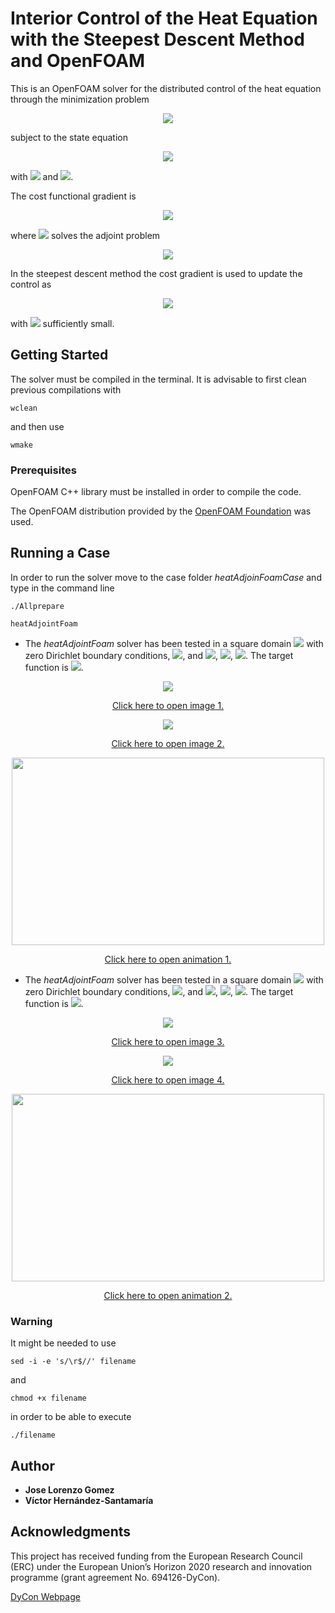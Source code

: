 # Interior Control of the Heat Equation with the Steepest Descent Method and OpenFOAM

This is an OpenFOAM solver for the distributed control of the heat equation through the minimization problem

<p align="center">
  <img src="https://latex.codecogs.com/gif.latex?%5Cbegin%7Balign*%7D%20%5Cmin_%7Bu%20%5Cin%20L%5E2%20%5Cleft%28%20%5COmega%20%5Ctimes%20%5Cleft%28%200%20%2C%20T%20%5Cright%29%20%5Cright%29%7D%20%5Cmathcal%7BJ%7D%20%5Cleft%28%20u%20%2C%20y%20%5Cleft%28%20u%20%5Cright%29%20%5Cright%29%20%3D%20%26%20%5Cmin_%7Bu%20%5Cin%20L%5E2%20%5Cleft%28%20%5COmega%20%5Ctimes%20%5Cleft%28%200%20%2C%20T%20%5Cright%29%20%5Cright%29%7D%20%5Cfrac%7B%5Cbeta_1%7D%7B2%7D%20%5Cint_0%5ET%20%5Cint_%7B%5COmega%7D%20u%5E2%20%5Cmathrm%7Bd%7D%20%5COmega%20%5C%2C%20%5Cmathrm%7Bd%7Dt%20&plus;%20%5Cfrac%7B%5Cbeta_2%7D%7B2%7D%5Cint_0%5ET%20%5Cint_%7B%5COmega%7D%20%5Cleft%28%20y%20-%20y_d%20%5Cright%29%5E2%20%5Cmathrm%7Bd%7D%20%5COmega%20%5C%2C%20%5Cmathrm%7Bd%7Dt%20&plus;%20%5Cfrac%7B%5Cbeta_3%7D%7B2%7D%20%5Cint_%7B%5COmega%7D%20%5Cleft%28%20y%5Cleft%28%20%5Ccdot%2C%20T%20%5Cright%29%20-%20Y_d%20%5Cright%29%5E2%20%5Cmathrm%7Bd%7D%20%5COmega%2C%20%5Cquad%20%5Cbeta_1%2C%20%5C%20%5Cbeta_2%2C%20%5C%20%5Cbeta_3%20%5Cin%20%5Cmathbb%7BR%7D%5E&plus;%2C%20%5Cend%7Balign*%7D">
</p>

subject to the state equation

<p align="center">
    <img src="https://latex.codecogs.com/gif.latex?%5Cbegin%7Bcases%7D%20%5Cpartial_t%20y%20-%20%5CDelta%20y%20%3D%20f%20&plus;%20u%20%26%20%5Ctext%7Bin%20%7D%20Q%20%3D%20%5COmega%20%5Ctimes%20%5Cleft%28%200%2C%20T%20%5Cright%29%2C%5C%5C%20y%20%3D%20y_D%20%26%20%5Ctext%7Bon%20%7D%20%5CSigma_D%20%3D%20%5CGamma_D%20%5Ctimes%20%5Cleft%28%200%2C%20T%20%5Cright%29%2C%5C%5C%20%5Cdisplaystyle%20%5Cfrac%7B%5Cpartial%20y%7D%7B%5Cpartial%20n%7D%20%3D%20y_N%20%26%20%5Ctext%7Bon%20%7D%20%5CSigma_N%20%3D%20%5CGamma_N%20%5Ctimes%20%5Cleft%28%200%2C%20T%20%5Cright%29%2C%5C%5C%20y%20%5Cleft%28%20%5Ccdot%2C%200%20%5Cright%29%20%3D%20y_0%20%26%20%5Ctext%7Bin%20%7D%20%5COmega%2C%20%5Cend%7Bcases%7D">
</p>

with <img src="https://latex.codecogs.com/gif.latex?%5CGamma%20%3D%20%5CGamma_D%20%5Ccup%20%5CGamma_N"> and <img src ="https://latex.codecogs.com/gif.latex?%5CGamma_D%20%5Ccap%20%5CGamma_N%3D%20%5Cemptyset">.

The cost functional gradient is

<p align="center">
    <img src="https://latex.codecogs.com/gif.latex?%5Cmathcal%7BJ%7D%5E%5Cprime%20%5Cleft%28%20u%20%5Cright%29%20%3D%20%5Cvarphi%20&plus;%20%5Cbeta_1%20u%2C">
</p>

where <img src="https://latex.codecogs.com/gif.latex?%5Cvarphi"> solves the adjoint problem

<p align="center">
    <img src="https://latex.codecogs.com/gif.latex?%5Cbegin%7Bcases%7D%20-%5Cpartial_t%20%5Cvarphi%20-%20%5CDelta%20%5Cvarphi%20%3D%20%5Cbeta_2%20%5Cleft%28%20y%20-%20y_d%20%5Cright%29%2C%20%26%20%5Ctext%7Bin%20%7D%20Q%2C%20%5C%5C%20%5Cvarphi%5Cleft%28%20%5Ccdot%2C%20T%20%5Cright%29%20%3D%20%5Cbeta_3%20%5Cleft%28%20y%20%5Cleft%28%20%5Ccdot%2C%20T%20%5Cright%29%20-%20Y_d%20%5Cright%29%2C%20%26%20%5Ctext%7Bin%20%7D%20%5COmega%2C%20%5C%5C%20%5Cvarphi%20%3D%200%2C%20%26%20%5Ctext%7Bon%20%7D%20%5CSigma_D%2C%20%5C%5C%20%5Cdisplaystyle%20%5Cfrac%7B%5Cpartial%20%5Cvarphi%7D%7B%5Cpartial%20n%7D%20%3D%200%2C%20%26%20%5Ctext%7Bon%20%7D%20%5CSigma_N.%20%5Cend%7Bcases%7D">
</p>

In the steepest descent method the cost gradient is used to update the control as

<p align="center">
    <img src="https://latex.codecogs.com/gif.latex?u%5E%7B%5Cleft%28%20n%20&plus;%201%20%5Cright%29%7D%20%3D%20u%5E%7B%5Cleft%28%20n%20%5Cright%29%7D%20-%20%5Cepsilon%20%5Cmathcal%7BJ%7D%5E%5Cprime%20%5Cleft%28%20u%5E%7B%5Cleft%28%20n%20%5Cright%29%7D%20%5Cright%29%2C%20%5Cquad%20%5Cepsilon%20%5Cin%20%5Cmathbb%7BR%7D%5E&plus;%2C">
</p>

with <img src="https://latex.codecogs.com/gif.latex?%5Cepsilon"> sufficiently small.

## Getting Started

The solver must be compiled in the terminal. It is advisable to first clean previous compilations with

```
wclean
```

and then use

```
wmake
```

### Prerequisites

OpenFOAM C++ library must be installed in order to compile the code.

The OpenFOAM distribution provided by the [OpenFOAM Foundation](https://openfoam.org/) was used.

## Running a Case

In order to run the solver move to the case folder _heatAdjoinFoamCase_ and type in the command line

```
./Allprepare

heatAdjointFoam
```

* The _heatAdjointFoam_ solver has been tested in a square domain <img src="https://latex.codecogs.com/gif.latex?%5B0%2C%201%5D%20%5Ctimes%20%5B0%2C%201%5D"> with zero Dirichlet boundary conditions, <img src="https://latex.codecogs.com/gif.latex?%5Cepsilon%3D100">, and <img src="https://latex.codecogs.com/gif.latex?%5Cbeta_1%20%3D%2010%5E%7B-3%7D%2C10%5E%7B-4%7D%2C10%5E%7B-5%7D%2C10%5E%7B-6%7D">, <img src="https://latex.codecogs.com/gif.latex?%5Cbeta_2%20%3D%201">, <img src="https://latex.codecogs.com/gif.latex?%5Cbeta_3%20%3D%200">. The target function is <img src="https://latex.codecogs.com/gif.latex?y_d%20%3D%20xy%20%5Csin%20%5Cleft%28%20%5Cpi%20x%20%5Cright%29%20%5Csin%20%5Cleft%28%20%5Cpi%20y%20%5Cright%29">.

<p align="center">
   <a href="https://github.com/ChairOfComputationalMathematics/heatAdjointFoam/blob/master/heatAdjointFoamCase/J_b2_1_b3_0.png" target="_blank"><img src="heatAdjointFoamCase/J_b2_1_b3_0.png"></a>
</p>

<p align="center">
  <a href="https://github.com/ChairOfComputationalMathematics/heatAdjointFoam/blob/master/heatAdjointFoamCase/J_b2_1_b3_0.png" target="_blank">Click here to open image 1.</a>
</p>

<p align="center">
   <a href="https://github.com/ChairOfComputationalMathematics/heatAdjointFoam/blob/master/heatAdjointFoamCase/Jy_b2_1_b3_0.png" target="_blank"><img src="heatAdjointFoamCase/Jy_b2_1_b3_0.png"></a>
</p>

<p align="center">
  <a href="https://github.com/ChairOfComputationalMathematics/heatAdjointFoam/blob/master/heatAdjointFoamCase/Jy_b2_1_b3_0.png" target="_blank">Click here to open image 2.</a>
</p>

<p align="center">
   <a href="https://github.com/ChairOfComputationalMathematics/heatAdjointFoam/blob/master/heatAdjointFoamCase/anim_y_b6.gif" target="_blank"><img src="heatAdjointFoamCase/anim_y_b6.gif" width="500" height="300"></a>
</p>

<p align="center">
  <a href="https://github.com/ChairOfComputationalMathematics/heatAdjointFoam/blob/master/heatAdjointFoamCase/anim_y_b6.gif" target="_blank">Click here to open animation 1.</a>
</p>

* The _heatAdjointFoam_ solver has been tested in a square domain <img src="https://latex.codecogs.com/gif.latex?%5B0%2C%201%5D%20%5Ctimes%20%5B0%2C%201%5D"> with zero Dirichlet boundary conditions, <img src="https://latex.codecogs.com/gif.latex?%5Cepsilon%3D10">, and <img src="https://latex.codecogs.com/gif.latex?%5Cbeta_1%20%3D%2010%5E%7B-3%7D%2C10%5E%7B-4%7D%2C10%5E%7B-5%7D%2C10%5E%7B-6%7D">, <img src="https://latex.codecogs.com/gif.latex?%5Cbeta_2%20%3D%200">, <img src="https://latex.codecogs.com/gif.latex?%5Cbeta_3%20%3D%201">. The target function is <img src="https://latex.codecogs.com/gif.latex?Y_d%20%3D%20xy%20%5Csin%20%5Cleft%28%20%5Cpi%20x%20%5Cright%29%20%5Csin%20%5Cleft%28%20%5Cpi%20y%20%5Cright%29">.

<p align="center">
  <img src="heatAdjointFoamCase/J_b2_0_b3_1.png">
</p>

<p align="center">
  <a href="https://github.com/ChairOfComputationalMathematics/heatAdjointFoam/blob/master/heatAdjointFoamCase/J_b2_0_b3_1.png" target="_blank">Click here to open image 3.</a>
</p>

<p align="center">
  <img src="heatAdjointFoamCase/Jy_b2_0_b3_1.png">
</p>

<p align="center">
  <a href="https://github.com/ChairOfComputationalMathematics/heatAdjointFoam/blob/master/heatAdjointFoamCase/Jy_b2_0_b3_1.png" target="_blank">Click here to open image 4.</a>
</p>

<p align="center">
  <img src="heatAdjointFoamCase/anim_Y_b6.gif" width="500" height="300">
</p>

<p align="center">
  <a href="https://github.com/ChairOfComputationalMathematics/heatAdjointFoam/blob/master/heatAdjointFoamCase/anim_Y_b6.gif" target="_blank">Click here to open animation 2.</a>
</p>

### Warning

It might be needed to use 

```
sed -i -e 's/\r$//' filename
```

and

```
chmod +x filename
```

in order to be able to execute 

```
./filename
```

## Author

* **Jose Lorenzo Gomez**
* **Víctor Hernández-Santamaría**

## Acknowledgments

This project has received funding from the European Research Council (ERC) under the European  Union’s Horizon 2020 research and innovation programme (grant agreement No. 694126-DyCon).
 
[DyCon Webpage](http://cmc.deusto.eus/dycon/)
